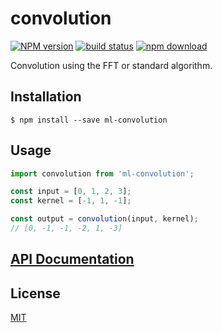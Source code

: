 # convolution

  [![NPM version][npm-image]][npm-url]
  [![build status][travis-image]][travis-url]
  [![npm download][download-image]][download-url]

Convolution using the FFT or standard algorithm.

## Installation

`$ npm install --save ml-convolution`

## Usage

```js
import convolution from 'ml-convolution';

const input = [0, 1, 2, 3];
const kernel = [-1, 1, -1];

const output = convolution(input, kernel);
// [0, -1, -1, -2, 1, -3]
```

## [API Documentation](https://mljs.github.io/convolution/)

## License

  [MIT](./LICENSE)

[npm-image]: https://img.shields.io/npm/v/ml-convolution.svg?style=flat-square
[npm-url]: https://npmjs.org/package/ml-convolution
[travis-image]: https://img.shields.io/travis/mljs/convolution/master.svg?style=flat-square
[travis-url]: https://travis-ci.org/mljs/convolution
[download-image]: https://img.shields.io/npm/dm/ml-convolution.svg?style=flat-square
[download-url]: https://npmjs.org/package/ml-convolution
